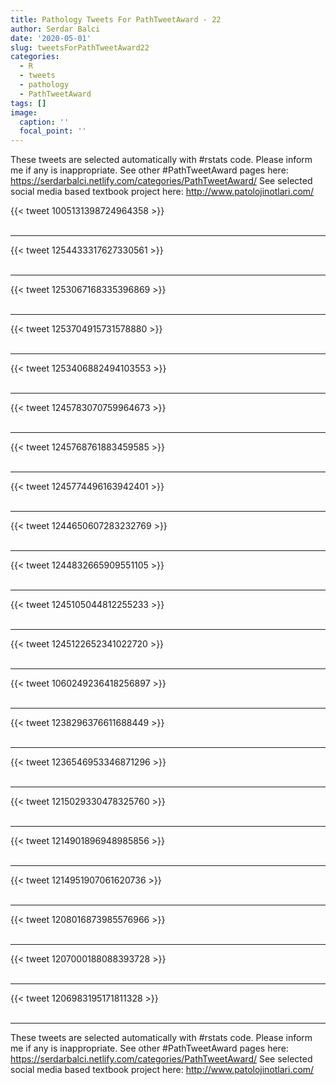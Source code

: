 ```yaml
---
title: Pathology Tweets For PathTweetAward - 22
author: Serdar Balci
date: '2020-05-01'
slug: tweetsForPathTweetAward22
categories:
  - R
  - tweets
  - pathology
  - PathTweetAward
tags: []
image:
  caption: ''
  focal_point: ''
---
```



These tweets are selected automatically with #rstats code. Please inform me if any is inappropriate.
See other #PathTweetAward pages here: https://serdarbalci.netlify.com/categories/PathTweetAward/ 
See selected social media based textbook project here: http://www.patolojinotlari.com/

{{< tweet 1005131398724964358 >}}
<br>
<br>
<hr>
{{< tweet 1254433317627330561 >}}
<br>
<br>
<hr>
{{< tweet 1253067168335396869 >}}
<br>
<br>
<hr>
{{< tweet 1253704915731578880 >}}
<br>
<br>
<hr>
{{< tweet 1253406882494103553 >}}
<br>
<br>
<hr>
{{< tweet 1245783070759964673 >}}
<br>
<br>
<hr>
{{< tweet 1245768761883459585 >}}
<br>
<br>
<hr>
{{< tweet 1245774496163942401 >}}
<br>
<br>
<hr>
{{< tweet 1244650607283232769 >}}
<br>
<br>
<hr>
{{< tweet 1244832665909551105 >}}
<br>
<br>
<hr>
{{< tweet 1245105044812255233 >}}
<br>
<br>
<hr>
{{< tweet 1245122652341022720 >}}
<br>
<br>
<hr>
{{< tweet 1060249236418256897 >}}
<br>
<br>
<hr>
{{< tweet 1238296376611688449 >}}
<br>
<br>
<hr>
{{< tweet 1236546953346871296 >}}
<br>
<br>
<hr>
{{< tweet 1215029330478325760 >}}
<br>
<br>
<hr>
{{< tweet 1214901896948985856 >}}
<br>
<br>
<hr>
{{< tweet 1214951907061620736 >}}
<br>
<br>
<hr>
{{< tweet 1208016873985576966 >}}
<br>
<br>
<hr>
{{< tweet 1207000188088393728 >}}
<br>
<br>
<hr>
{{< tweet 1206983195171811328 >}}
<br>
<br>
<hr>


These tweets are selected automatically with #rstats code. Please inform me if any is inappropriate.
See other #PathTweetAward pages here: https://serdarbalci.netlify.com/categories/PathTweetAward/ 
See selected social media based textbook project here: http://www.patolojinotlari.com/
